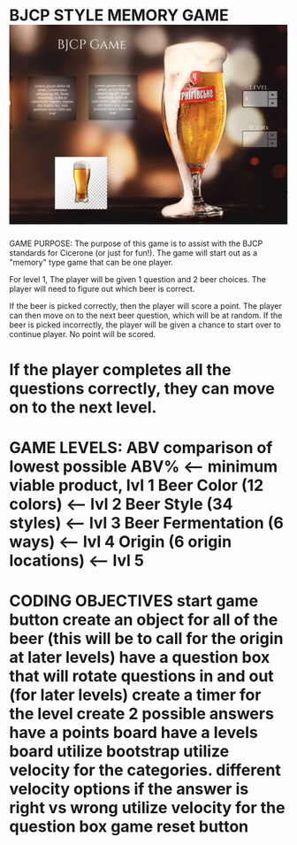 BJCP STYLE MEMORY GAME
![alt text](wireframe.png)
===============================
GAME PURPOSE: 
The purpose of this game is to assist with the BJCP standards for Cicerone (or just for fun!). 
The game will start out as a "memory" type game that can be one player. 

For level 1, The player will be given 1 question and 2 beer choices. The player will need to figure out which beer is correct.

If the beer is picked correctly, then the player will score a point. The player can then move on to the next beer question, which will be at random. 
If the beer is picked incorrectly, the player will be given a chance to start over to continue player. No point will be scored.

If the player completes all the questions correctly, they can move on to the next level.
===============================
GAME LEVELS:
ABV comparison of lowest possible ABV% <-- minimum viable product, lvl 1
Beer Color (12 colors) <-- lvl 2
Beer Style (34 styles) <-- lvl 3
Beer Fermentation (6 ways) <--  lvl 4
Origin (6 origin locations) <-- lvl 5
===============================
CODING OBJECTIVES
start game button
create an object for all of the beer (this will be to call for the origin at later levels)
have a question box that will rotate questions in and out (for later levels)
create a timer for the level
create 2 possible answers
have a points board
have a levels board
utilize bootstrap
utilize velocity for the categories. different velocity options if the answer is right vs wrong
utilize velocity for the question box
game reset button
===============================
